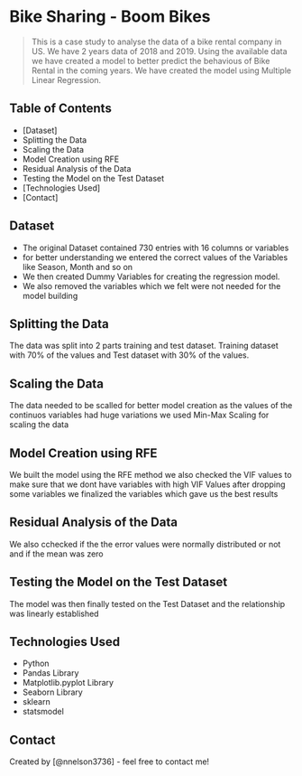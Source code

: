 # Bike Sharing - Boom Bikes
> This is a case study to analyse the data of a bike rental company in US. We have 2 years data of 2018 and 2019. Using the available data we have created a model to better predict the behavious of Bike Rental in the coming years. We have created the model using Multiple Linear Regression.


## Table of Contents
* [Dataset]
* Splitting the Data
* Scaling the Data
* Model Creation using RFE
* Residual Analysis of the Data
* Testing the Model on the Test Dataset
* [Technologies Used]
* [Contact]

<!-- You can include any other section that is pertinent to your problem -->

## Dataset
- The original Dataset contained 730 entries with 16 columns or variables
- for better understanding we entered the correct values of the Variables like Season, Month and so on
- We then created Dummy Variables for creating the regression model.
- We also removed the variables which we felt were not needed for the model building

<!-- You don't have to answer all the questions - just the ones relevant to your project. -->

## Splitting the Data

The data was split into 2 parts training and test dataset. Training dataset with 70% of the values and Test dataset with 30% of the values.

<!-- You don't have to answer all the questions - just the ones relevant to your project. -->
## Scaling the Data

The data needed to be scalled for better model creation as the values of the continuos variables had huge variations we used Min-Max Scaling for scaling the data

## Model Creation using RFE

We built the model using the RFE method
we also checked the VIF values to make sure that we dont have variables with high VIF Values
after dropping some variables we finalized the variables which gave us the best results

## Residual Analysis of the Data

We also cchecked if the the error values were normally distributed or not and if the mean was zero

## Testing the Model on the Test Dataset

The model was then finally tested on the Test Dataset and the relationship was linearly established


## Technologies Used
- Python 
- Pandas Library
- Matplotlib.pyplot Library
- Seaborn Library
- sklearn
- statsmodel


## Contact
Created by [@nnelson3736] - feel free to contact me!


<!-- Optional -->
<!-- ## License -->
<!-- This project is open source and available under the [... License](). -->

<!-- You don't have to include all sections - just the one's relevant to your project -->
